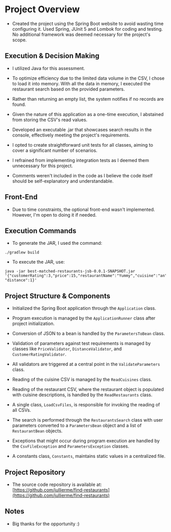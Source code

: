 # Project Overview

- Created the project using the Spring Boot website to avoid wasting time configuring it. Used Spring, JUnit 5 and
  Lombok for
  coding and testing. No additional framework was deemed necessary for the project's scope.

## Execution & Decision Making

- I utilized Java for this assessment.

- To optimize efficiency due to the limited data volume in the CSV, I chose to load it into memory. With all the data in
  memory, I executed the restaurant search based on the provided parameters.

- Rather than returning an empty list, the system notifies if no records are found.

- Given the nature of this application as a one-time execution, I abstained from storing the CSV's read values.

- Developed an executable .jar that showcases search results in the console, effectively meeting the project's
  requirements.

- I opted to create straightforward unit tests for all classes, aiming to cover a significant number of scenarios.

- I refrained from implementing integration tests as I deemed them unnecessary for this project.

- Comments weren't included in the code as I believe the code itself should be self-explanatory and understandable.

## Front-End

- Due to time constraints, the optional front-end wasn't implemented. However, I'm open to doing it if needed.

## Execution Commands

- To generate the JAR, I used the command:

```shell
./gradlew build
```

- To execute the JAR, use:

```shell
java -jar best-matched-restaurants-jsb-0.0.1-SNAPSHOT.jar '{"customerRating":3,"price":15,"restaurantName":"Yummy","cuisine":"an","customerRating":3, "distance":1}'
```

## Project Structure & Components

- Initialized the Spring Boot application through the `Application` class.

- Program execution is managed by the `ApplicationRunner` class after project initialization.

- Conversion of JSON to a bean is handled by the `ParametersToBean` class.

- Validation of parameters against test requirements is managed by classes like `PriceValidator`, `DistanceValidator`,
  and `CustomerRatingValidator`.

- All validators are triggered at a central point in the `ValidateParameters` class.

- Reading of the cuisine CSV is managed by the `ReadCuisines` class.

- Reading of the restaurant CSV, where the restaurant object is populated with cuisine descriptions, is handled by
  the `ReadRestaurants` class.

- A single class, `LoadCsvFiles`, is responsible for invoking the reading of all CSVs.

- The search is performed through the `RestaurantsSearch` class with user parameters converted to a `ParametersBean`
  object and a list of `RestaurantBean` objects.

- Exceptions that might occur during program execution are handled by the `CsvFileException` and `ParametersException`
  classes.

- A constants class, `Constants`, maintains static values in a centralized file.

## Project Repository

- The source code repository is available
  at: [https://github.com/jullierme/find-restaurants](https://github.com/jullierme/find-restaurants)

## Notes

- Big thanks for the opportunity :)